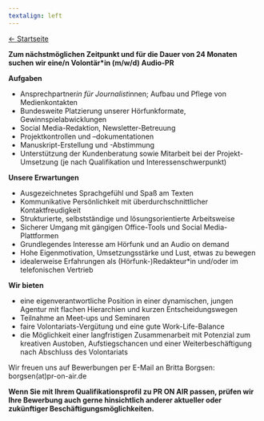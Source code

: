 ```yaml
---
textalign: left
---
```


[← Startseite](/)




**Zum nächstmöglichen Zeitpunkt und für die Dauer von 24 Monaten suchen wir 
eine/n Volontär*in (m/w/d) Audio-PR**


**Aufgaben**
-	Ansprechpartner*in für Journalist*innen; Aufbau und Pflege von Medienkontakten
-	Bundesweite Platzierung unserer Hörfunkformate, Gewinnspielabwicklungen
-	Social Media-Redaktion, Newsletter-Betreuung
-	Projektkontrollen und –dokumentationen
-	Manuskript-Erstellung und -Abstimmung
-	Unterstützung der Kundenberatung sowie Mitarbeit bei der Projekt-Umsetzung (je nach Qualifikation und Interessenschwerpunkt)


**Unsere Erwartungen**
-	Ausgezeichnetes Sprachgefühl und Spaß am Texten
-	Kommunikative Persönlichkeit mit überdurchschnittlicher Kontaktfreudigkeit
-	Strukturierte, selbstständige und lösungsorientierte Arbeitsweise
-	Sicherer Umgang mit gängigen Office-Tools und Social Media-Plattformen
-	Grundlegendes Interesse am Hörfunk und an Audio on demand
-	Hohe Eigenmotivation, Umsetzungsstärke und Lust, etwas zu bewegen
-	idealerweise Erfahrungen als (Hörfunk-)Redakteur*in und/oder im telefonischen Vertrieb


**Wir bieten**
-	eine eigenverantwortliche Position in einer dynamischen, jungen Agentur mit flachen Hierarchien und kurzen Entscheidungswegen
-	Teilnahme an Meet-ups und Seminaren
-	faire Volontariats-Vergütung und eine gute Work-Life-Balance
-	die Möglichkeit einer langfristigen Zusammenarbeit mit Potenzial zum kreativen Austoben, Aufstiegschancen und einer Weiterbeschäftigung nach Abschluss des Volontariats


Wir freuen uns auf Bewerbungen per E-Mail an Britta Borgsen: borgsen(at)pr-on-air.de	


**Wenn Sie mit Ihrem Qualifikationsprofil zu PR ON AIR passen, prüfen wir Ihre Bewerbung auch gerne hinsichtlich anderer aktueller oder zukünftiger Beschäftigungsmöglichkeiten.**
